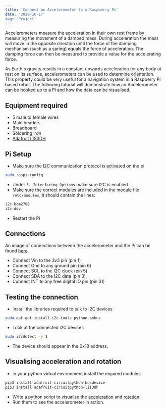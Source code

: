 ```yaml
---
title: 'Connect an Accelerometer to a Raspberry Pi'
date: '2020-10-17'
tag: 'Project'
---
```


Accelerometers measure the acceleration in their own rest frame by measuring the movement of a damped mass. During acceleration the mass will move in the opposite direction until the force of the damping mechanism (such as a spring) equals the force of acceleration. The damping force can then be measured to provide a value for the accelerating force.

As Earth's gravity results in a constant upwards acceleration for any body at rest on its surface, accelerometers can be used to determine orientation. This property could be very useful for a navigation system in a Raspberry Pi based robot. The following tutorial will demonstrate how an Accelerometer can be hooked up to a Pi and how the data can be visualised. 

## Equipment required
* 5 male to female wires
* Male headers
* Breadboard
* Soldering iron
* [Adafruit LIS3DH](https://learn.adafruit.com/adafruit-lis3dh-triple-axis-accelerometer-breakout/overview)

## Pi Setup
* Make sure the I2C communication protocol is activated on the pi

```bash
sudo raspi-config
```

* Under `5. Interfacing Options` make sure I2C is enabled
* Make sure the correct modules are included in the module file `/etc/modules`, it should contain the lines:

```bash
i2c-bcm2708
i2c-dev
```

* Restart the Pi

## Connections
An image of connections between the accelerometer and the Pi can be found [here](https://learn.adafruit.com/adafruit-lis3dh-triple-axis-accelerometer-breakout/python-circuitpython).

* Connect Vin to the 3v3 pin (pin 1)
* Connect Gnd to any ground pin (pin 6)
* Connect SCL to the I2C clock (pin 5)
* Connect SDA to the I2C data (pin 3)
* Connect INT to any free digital IO pin (pin 31)

## Testing the connection
* Install the libraries required to talk to I2C devices

```bash
sudo apt-get install i2c-tools python-smbus
```

* Look at the connected I2C devices

```bash
sudo i2cdetect -y 1
```

* The device should appear in the 0x18 address.

## Visualising acceleration and rotation
* In your python virtual environment install the required modules

```bash
pip3 install adafruit-circuitpython-busdevice
pip3 install adafruit-circuitpython-lis3dh
```

* Write a python script to visualise the [acceleration](https://github.com/tgrbrooks/RoboAI/blob/master/src/movement/acceleration.py) and [rotation](https://github.com/tgrbrooks/RoboAI/blob/master/src/movement/orientation.py).
* Run them to see the accelerometer in action.
